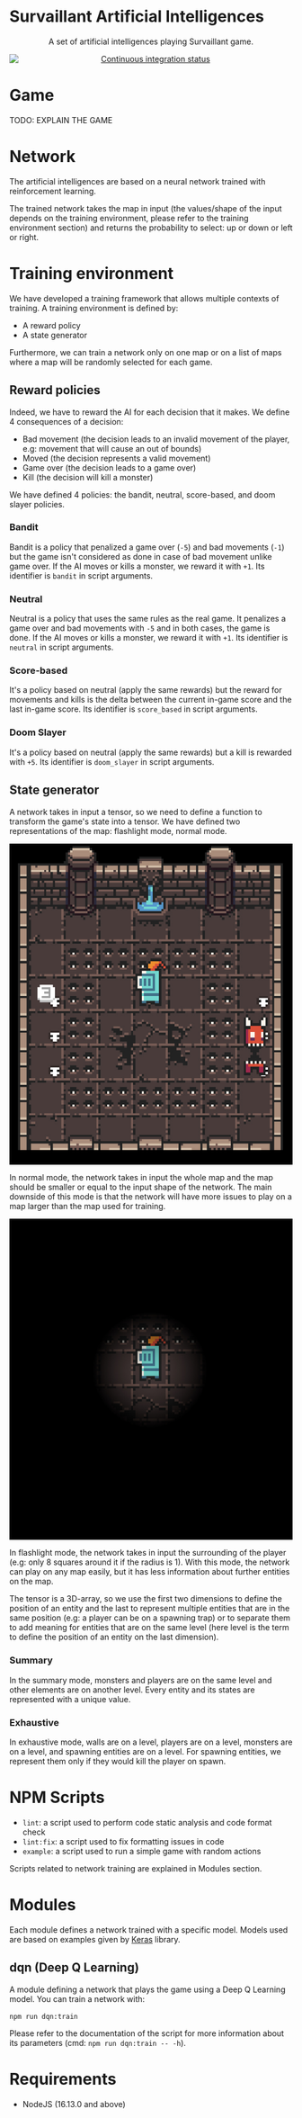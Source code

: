 # Survaillant Artificial Intelligences

<p align="center">A set of artificial intelligences playing Survaillant game.</p>
<p align="center">
    <a href="https://github.com/Thurstag/survaillant-ais/actions/workflows/ci.yml">
        <img src="https://github.com/Thurstag/survaillant-ais/actions/workflows/ci.yml/badge.svg" alt="Continuous integration status"
             style="display: block; margin: auto" />    
    </a>
</p>

# Game

TODO: EXPLAIN THE GAME

# Network

The artificial intelligences are based on a neural network trained with reinforcement learning.

The trained network takes the map in input (the values/shape of the input depends on the training environment, 
please refer to the training environment section) and returns the probability to select: up or down or left or right. 

# Training environment

We have developed a training framework that allows multiple contexts of training. A training environment is defined by:
- A reward policy
- A state generator

Furthermore, we can train a network only on one map or on a list of maps where a map will be randomly selected for each game.

## Reward policies

Indeed, we have to reward the AI for each decision that it makes. We define 4 consequences of a decision:
- Bad movement (the decision leads to an invalid movement of the player, e.g: movement that will cause an out of bounds)
- Moved (the decision represents a valid movement)
- Game over (the decision leads to a game over)
- Kill (the decision will kill a monster)

We have defined 4 policies: the bandit, neutral, score-based, and doom slayer policies.

### Bandit

Bandit is a policy that penalized a game over (`-5`) and bad movements (`-1`) but the game isn't considered as done in case of bad movement
unlike game over. If the AI moves or kills a monster, we reward it with `+1`.
Its identifier is `bandit` in script arguments.

### Neutral

Neutral is a policy that uses the same rules as the real game. It penalizes a game over and bad movements with `-5` 
and in both cases, the game is done. If the AI moves or kills a monster, we reward it with `+1`. 
Its identifier is `neutral` in script arguments.

### Score-based

It's a policy based on neutral (apply the same rewards) but the reward for movements and kills
is the delta between the current in-game score and the last in-game score. Its identifier is `score_based` in script arguments.

### Doom Slayer

It's a policy based on neutral (apply the same rewards) but a kill is rewarded with `+5`.
Its identifier is `doom_slayer` in script arguments.

## State generator

A network takes in input a tensor, so we need to define a function to transform the game's state into a tensor. We have defined two
representations of the map: flashlight mode, normal mode.

<p align="center">
    <img src="https://raw.githubusercontent.com/Thurstag/survaillant-ais/master/.github/images/map.jpg" 
         style="display: block; margin: auto" alt="Game in normal mode">
</p>

In normal mode, the network takes in input the whole map and the map should be smaller or equal to 
the input shape of the network. The main downside of this mode is that the network will have more issues to play on
a map larger than the map used for training.

<p align="center">
    <img src="https://raw.githubusercontent.com/Thurstag/survaillant-ais/master/.github/images/flashlight_map.jpg" 
         style="display: block; margin: auto" alt="Game in flashlight mode">
</p>

In flashlight mode, the network takes in input the surrounding of the player (e.g: only 8 squares around it if the radius is 1). 
With this mode, the network can play on any map easily, but it has less information about further entities on the map.

The tensor is a 3D-array, so we use the first two dimensions to define the position of an entity and the last to
represent multiple entities that are in the same position (e.g: a player can be on a spawning trap) or to separate
them to add meaning for entities that are on the same level (here level is the term to define the position of an entity
on the last dimension).

### Summary

In the summary mode, monsters and players are on the same level and other elements are on another level. Every entity
and its states are represented with a unique value.

### Exhaustive

In exhaustive mode, walls are on a level, players are on a level, monsters are on a level,
and spawning entities are on a level. For spawning entities, we represent them only if they would kill the player on spawn.

# NPM Scripts

- `lint`: a script used to perform code static analysis and code format check
- `lint:fix`: a script used to fix formatting issues in code
- `example`: a script used to run a simple game with random actions

Scripts related to network training are explained in Modules section.

# Modules

Each module defines a network trained with a specific model. Models used are based on examples given by [Keras](https://keras.io/examples/rl/) library.

## dqn (Deep Q Learning)

A module defining a network that plays the game using a Deep Q Learning model. You can train a network with:
```
npm run dqn:train
```
Please refer to the documentation of the script for more information about its parameters (cmd: `npm run dqn:train -- -h`).

# Requirements

- NodeJS (16.13.0 and above)
